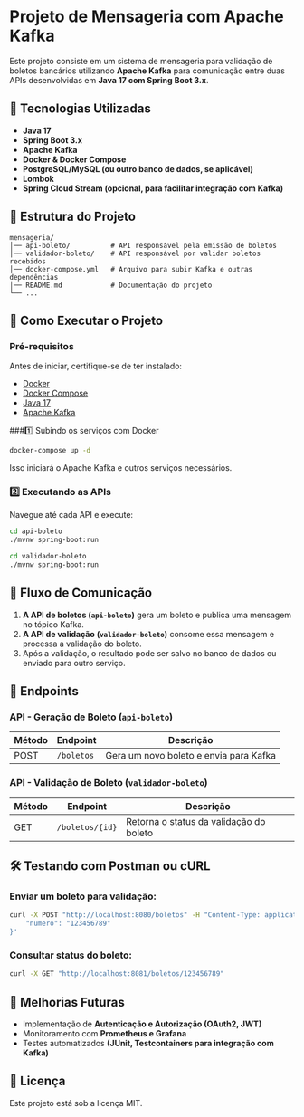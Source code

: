 # Projeto de Mensageria com Apache Kafka

Este projeto consiste em um sistema de mensageria para validação de boletos bancários utilizando **Apache Kafka** para comunicação entre duas APIs desenvolvidas em **Java 17 com Spring Boot 3.x**.

## 📌 Tecnologias Utilizadas

- **Java 17**
- **Spring Boot 3.x**
- **Apache Kafka**
- **Docker & Docker Compose**
- **PostgreSQL/MySQL (ou outro banco de dados, se aplicável)**
- **Lombok**
- **Spring Cloud Stream (opcional, para facilitar integração com Kafka)**

## 📁 Estrutura do Projeto

```
mensageria/
│── api-boleto/          # API responsável pela emissão de boletos
│── validador-boleto/    # API responsável por validar boletos recebidos
│── docker-compose.yml   # Arquivo para subir Kafka e outras dependências
│── README.md            # Documentação do projeto
└── ...
```

## 🚀 Como Executar o Projeto

### Pré-requisitos

Antes de iniciar, certifique-se de ter instalado:

- [Docker](https://www.docker.com/)
- [Docker Compose](https://docs.docker.com/compose/)
- [Java 17](https://adoptium.net/)
- [Apache Kafka](https://kafka.apache.org/)

###1️⃣ Subindo os serviços com Docker

```sh
docker-compose up -d
```

Isso iniciará o Apache Kafka e outros serviços necessários.

### 2️⃣ Executando as APIs

Navegue até cada API e execute:

```sh
cd api-boleto
./mvnw spring-boot:run
```

```sh
cd validador-boleto
./mvnw spring-boot:run
```

## 🔄 Fluxo de Comunicação

1. **A API de boletos (`api-boleto`)** gera um boleto e publica uma mensagem no tópico Kafka.
2. **A API de validação (`validador-boleto`)** consome essa mensagem e processa a validação do boleto.
3. Após a validação, o resultado pode ser salvo no banco de dados ou enviado para outro serviço.

## 📜 Endpoints

### API - Geração de Boleto (`api-boleto`)

| Método | Endpoint       | Descrição                |
|--------|--------------|------------------------|
| POST   | `/boletos`   | Gera um novo boleto e envia para Kafka |

### API - Validação de Boleto (`validador-boleto`)

| Método | Endpoint       | Descrição                     |
|--------|--------------|-----------------------------|
| GET    | `/boletos/{id}` | Retorna o status da validação do boleto |

## 🛠️ Testando com Postman ou cURL

### Enviar um boleto para validação:
```sh
curl -X POST "http://localhost:8080/boletos" -H "Content-Type: application/json" -d '{
    "numero": "123456789"
}'
```

### Consultar status do boleto:
```sh
curl -X GET "http://localhost:8081/boletos/123456789"
```

## 📌 Melhorias Futuras

- Implementação de **Autenticação e Autorização (OAuth2, JWT)**
- Monitoramento com **Prometheus e Grafana**
- Testes automatizados **(JUnit, Testcontainers para integração com Kafka)**

## 📜 Licença

Este projeto está sob a licença MIT.

